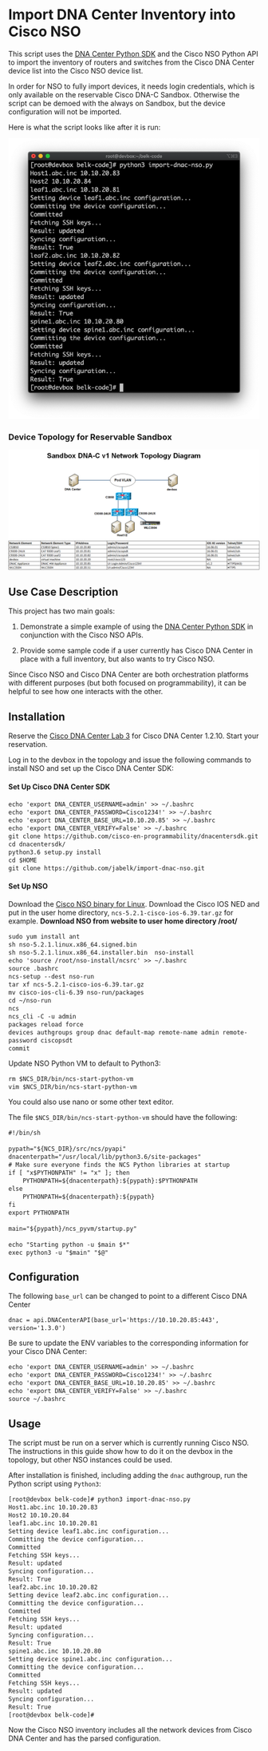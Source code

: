 # Import DNA Center Inventory into Cisco NSO

This script uses the [DNA Center Python SDK](https://github.com/cisco-en-programmability/dnacentersdk) and the Cisco NSO Python API to import the inventory of routers and switches from the Cisco DNA Center device list into the Cisco NSO device list. 

In order for NSO to fully import devices, it needs login credentials, which is only available on the reservable Cisco DNA-C Sandbox. Otherwise the script can be demoed with the always on Sandbox, but the device configuration will not be imported. 

 
Here is what the script looks like after it is run:

![Sample Output](sample-output.png)


### Device Topology for Reservable Sandbox

 
![Topology](DNAC-Sandbox-SJC-Sandbox-Public-Info.png)


## Use Case Description

This project has two main goals:

1. Demonstrate a simple example of using the [DNA Center Python SDK](https://github.com/cisco-en-programmability/dnacentersdk) in conjunction with the Cisco NSO APIs.

2. Provide some sample code if a user currently has Cisco DNA Center in place with a full inventory, but also wants to try Cisco NSO. 

Since Cisco NSO and Cisco DNA Center are both orchestration platforms with different purposes (but both focused on programmability), it can be helpful to see how one interacts with the other.

## Installation

Reserve the [Cisco DNA Center Lab 3](https://developer.cisco.com/site/sandbox/) for Cisco DNA Center 1.2.10. Start your reservation.

Log in to the devbox in the topology and issue the following commands to install NSO and set up the Cisco DNA Center SDK:
#### Set Up Cisco DNA Center SDK
```
echo 'export DNA_CENTER_USERNAME=admin' >> ~/.bashrc
echo 'export DNA_CENTER_PASSWORD=Cisco1234!' >> ~/.bashrc
echo 'export DNA_CENTER_BASE_URL=10.10.20.85' >> ~/.bashrc
echo 'export DNA_CENTER_VERIFY=False' >> ~/.bashrc
git clone https://github.com/cisco-en-programmability/dnacentersdk.git
cd dnacentersdk/
python3.6 setup.py install
cd $HOME
git clone https://github.com/jabelk/import-dnac-nso.git
```

#### Set Up NSO

Download the [Cisco NSO binary for Linux](https://developer.cisco.com/docs/nso/). Download the Cisco IOS NED and put in the user home directory, `ncs-5.2.1-cisco-ios-6.39.tar.gz` for example. 
**Download NSO from website to user home directory /root/**
```
sudo yum install ant
sh nso-5.2.1.linux.x86_64.signed.bin
sh nso-5.2.1.linux.x86_64.installer.bin  nso-install
echo 'source /root/nso-install/ncsrc' >> ~/.bashrc
source .bashrc
ncs-setup --dest nso-run
tar xf ncs-5.2.1-cisco-ios-6.39.tar.gz
mv cisco-ios-cli-6.39 nso-run/packages
cd ~/nso-run
ncs
ncs_cli -C -u admin
packages reload force
devices authgroups group dnac default-map remote-name admin remote-password ciscopsdt
commit
```

Update NSO Python VM to default to Python3:
```
rm $NCS_DIR/bin/ncs-start-python-vm
vim $NCS_DIR/bin/ncs-start-python-vm
```
You could also use nano or some other text editor. 

The file `$NCS_DIR/bin/ncs-start-python-vm` should have the following:
```
#!/bin/sh

pypath="${NCS_DIR}/src/ncs/pyapi"
dnacenterpath="/usr/local/lib/python3.6/site-packages"
# Make sure everyone finds the NCS Python libraries at startup
if [ "x$PYTHONPATH" != "x" ]; then
    PYTHONPATH=${dnacenterpath}:${pypath}:$PYTHONPATH
else
    PYTHONPATH=${dnacenterpath}:${pypath}
fi
export PYTHONPATH

main="${pypath}/ncs_pyvm/startup.py"

echo "Starting python -u $main $*"
exec python3 -u "$main" "$@"
```

## Configuration

The following `base_url` can be changed to point to a different Cisco DNA Center
```
dnac = api.DNACenterAPI(base_url='https://10.10.20.85:443', version='1.3.0')
```

Be sure to update the ENV variables to the corresponding information for your Cisco DNA Center:
```
echo 'export DNA_CENTER_USERNAME=admin' >> ~/.bashrc
echo 'export DNA_CENTER_PASSWORD=Cisco1234!' >> ~/.bashrc
echo 'export DNA_CENTER_BASE_URL=10.10.20.85' >> ~/.bashrc
echo 'export DNA_CENTER_VERIFY=False' >> ~/.bashrc
source ~/.bashrc
```


## Usage

The script must be run on a server which is currently running Cisco NSO. The instructions in this guide show how to do it on the devbox in the topology, but other NSO instances could be used. 

After installation is finished, including adding the `dnac` authgroup, run the Python script using `Python3`:
```
[root@devbox belk-code]# python3 import-dnac-nso.py
Host1.abc.inc 10.10.20.83
Host2 10.10.20.84
leaf1.abc.inc 10.10.20.81
Setting device leaf1.abc.inc configuration...
Committing the device configuration...
Committed
Fetching SSH keys...
Result: updated
Syncing configuration...
Result: True
leaf2.abc.inc 10.10.20.82
Setting device leaf2.abc.inc configuration...
Committing the device configuration...
Committed
Fetching SSH keys...
Result: updated
Syncing configuration...
Result: True
spine1.abc.inc 10.10.20.80
Setting device spine1.abc.inc configuration...
Committing the device configuration...
Committed
Fetching SSH keys...
Result: updated
Syncing configuration...
Result: True
[root@devbox belk-code]#
```

Now the Cisco NSO inventory includes all the network devices from Cisco DNA Center and has the parsed configuration. 
